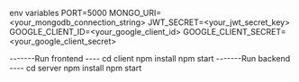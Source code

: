 env variables
PORT=5000
MONGO_URI=<your_mongodb_connection_string>
JWT_SECRET=<your_jwt_secret_key>
GOOGLE_CLIENT_ID=<your_google_client_id>
GOOGLE_CLIENT_SECRET=<your_google_client_secret>

-------Run frontend ----
cd client
npm install
npm start
-------Run backend ----
cd server
npm install
npm start


